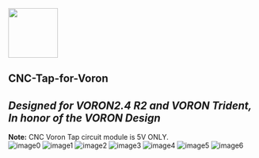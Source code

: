 <img src="https://avatars.githubusercontent.com/u/104876821?v=4" width="100" height="100">

## CNC-Tap-for-Voron  
## *Designed for VORON2.4 R2 and VORON Trident, In honor of the VORON Design*  
**Note:** CNC Voron Tap circuit module is 5V ONLY.  
![image0](https://github.com/Chaoticlab/CNC-Tap-for-Voron/blob/137ce66c9b763fd7e65264a8a69a24abd347a168/Specifications/Dingtalk_20230325114254.jpg)
![image1](https://github.com/Chaoticlab/CNC-Tap-for-Voron/blob/137ce66c9b763fd7e65264a8a69a24abd347a168/Specifications/Product%20Specification_D2FP-FN2_2.png)
![image2](https://github.com/Chaoticlab/CNC-Tap-for-Voron/blob/137ce66c9b763fd7e65264a8a69a24abd347a168/Specifications/Product%20Specification_D2FP-FN2(1)_3.png)
![image3](https://github.com/Chaoticlab/CNC-Tap-for-Voron/blob/137ce66c9b763fd7e65264a8a69a24abd347a168/Specifications/Product%20Specification_D2FP-FN2(1)__4.png)
![image4](https://github.com/Chaoticlab/CNC-Tap-for-Voron/blob/137ce66c9b763fd7e65264a8a69a24abd347a168/Specifications/Product%20Specification_D2FP-FN2(1)_5.png)
![image5](https://github.com/Chaoticlab/CNC-Tap-for-Voron/blob/137ce66c9b763fd7e65264a8a69a24abd347a168/Specifications/Product%20Specification_D2FP-FN2(1)_6.png)
![image6](https://github.com/Chaoticlab/CNC-Tap-for-Voron/blob/137ce66c9b763fd7e65264a8a69a24abd347a168/Specifications/Product%20Specification_D2FP-FN2(1)_7.png)
